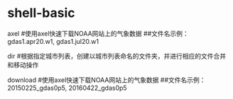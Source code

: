# shell-basic

axel
#使用axel快速下载NOAA网站上的气象数据
##文件名示例：gdas1.apr20.w1, gdas1.jul20.w1

dir
#根据指定城市列表，创建以城市列表命名的文件夹，并进行相应的文件合并和移动操作

download
#使用axel快速下载NOAA网站上的气象数据
##文件名示例：20150225_gdas0p5, 20160422_gdas0p5


